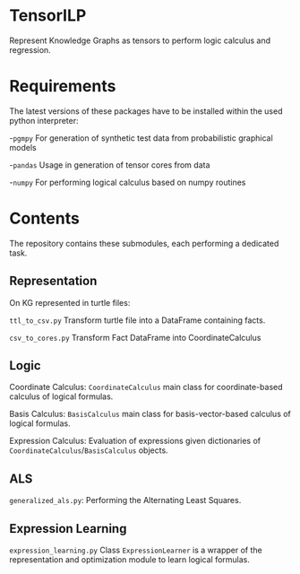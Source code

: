# TensorILP

Represent Knowledge Graphs as tensors to perform logic calculus and regression.

# Requirements

The latest versions of these packages have to be installed within the used python interpreter:

-`pgmpy` For generation of synthetic test data from probabilistic graphical models

-`pandas` Usage in generation of tensor cores from data

-`numpy` For performing logical calculus based on numpy routines


# Contents

The repository contains these submodules, each performing a dedicated task.

## Representation

On KG represented in turtle files:

`ttl_to_csv.py` Transform turtle file into a DataFrame containing facts.

`csv_to_cores.py` Transform Fact DataFrame into CoordinateCalculus 

## Logic

Coordinate Calculus: `CoordinateCalculus` main class for coordinate-based calculus of logical formulas.

Basis Calculus: `BasisCalculus` main class for basis-vector-based calculus of logical formulas.

Expression Calculus: Evaluation of expressions given dictionaries of `CoordinateCalculus`/`BasisCalculus` objects.

## ALS

`generalized_als.py`: Performing the Alternating Least Squares.

## Expression Learning

`expression_learning.py` Class `ExpressionLearner` is a wrapper of the representation and optimization module to learn logical formulas.
